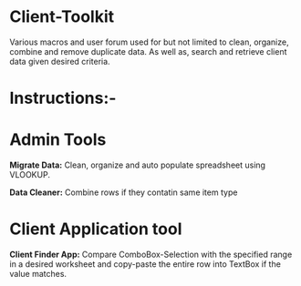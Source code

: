 # Client-Toolkit
 
 Various macros and user forum used for but not limited to clean, organize, combine and remove duplicate data. As well as, search and retrieve client data given desired criteria.
 
 # Instructions:-
 
  # Admin Tools
 **Migrate Data:** Clean, organize and auto populate spreadsheet using VLOOKUP.

 **Data Cleaner:** Combine rows if they contatin same item type

 # Client Application tool
 **Client Finder App:**  Compare ComboBox-Selection with the specified range in a desired worksheet and copy-paste the entire row  into TextBox if the value matches.
